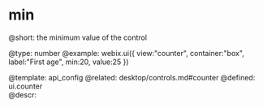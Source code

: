 min
=============


@short:
	the minimum value of the control

@type: number
@example:
webix.ui({
	view:"counter",
    container:"box",
    label:"First age", 
    min:20, 
    value:25
})

@template:	api_config
@related:
	desktop/controls.md#counter
@defined:	ui.counter	
@descr:


